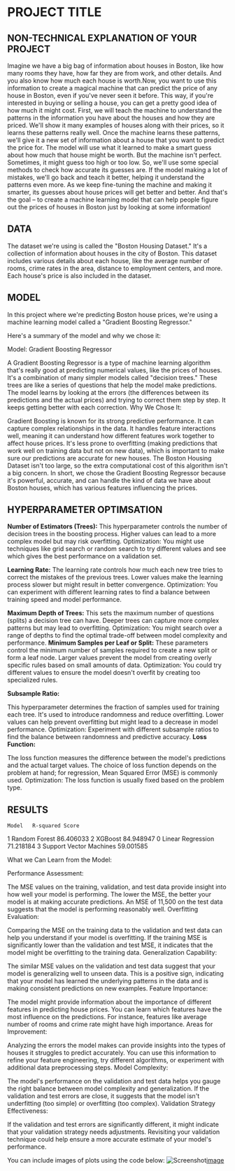 # PROJECT TITLE 


## NON-TECHNICAL EXPLANATION OF YOUR PROJECT
Imagine we have a big bag of information about houses in Boston, like how many rooms they have, how far they are from work, and other details.
And you also know how much each house is worth.Now, you want to use this information to create a magical machine that can predict the price of any house in Boston, 
even if you've never seen it before. This way, if you're interested in buying or selling a house, you can get a pretty good idea of how much it might cost.
First, we will teach the machine to understand the patterns in the information you have about the houses and how they are priced. 
We'll show it many examples of houses along with their prices, so it learns these patterns really well.
Once the machine learns these patterns, we'll give it a new set of information about a house that you want to predict the price for. 
The model will use what it learned to make a smart guess about how much that house might be worth.
But the machine isn't perfect. Sometimes, it might guess too high or too low. So, we'll use some special methods to check how accurate its
guesses are. If the model making a lot of mistakes, we'll go back and teach it better, helping it understand the patterns even more. As 
we keep fine-tuning the machine and making it smarter, its guesses about house prices will get better and better. And that's the goal – 
to create a machine learning model that can help people figure out the prices of houses in Boston just by looking at some information!

## DATA
The dataset we're using is called the "Boston Housing Dataset." It's a collection of information about houses in the city of Boston. 
This dataset includes various details about each house, like the average number of rooms, crime rates in the area, distance to employment centers, and more. 
Each house's price is also included in the dataset.

## MODEL 
In this project where we're predicting Boston house prices, we're using a machine learning model called a "Gradient Boosting Regressor."

Here's a summary of the model and why we chose it:

Model: Gradient Boosting Regressor

A Gradient Boosting Regressor is a type of machine learning algorithm that's really good at predicting numerical values, like the prices of houses.
It's a combination of many simpler models called "decision trees." These trees are like a series of questions that help the model make predictions.
The model learns by looking at the errors (the differences between its predictions and the actual prices) and trying to correct them step by step. 
It keeps getting better with each correction.
Why We Chose It:

Gradient Boosting is known for its strong predictive performance. It can capture complex relationships in the data.
It handles feature interactions well, meaning it can understand how different features work together to affect house prices.
It's less prone to overfitting (making predictions that work well on training data but not on new data), which is important to make sure our 
predictions are accurate for new houses.
The Boston Housing Dataset isn't too large, so the extra computational cost of this algorithm isn't a big concern.
In short, we chose the Gradient Boosting Regressor because it's powerful, accurate, and can handle the kind of data we have about Boston houses, which has various features influencing the prices.
 

## HYPERPARAMETER OPTIMSATION

**Number of Estimators (Trees):**
This hyperparameter controls the number of decision trees in the boosting process.
Higher values can lead to a more complex model but may risk overfitting.
Optimization: You might use techniques like grid search or random search to try different values and see which gives the best performance on a validation set.

**Learning Rate:**
The learning rate controls how much each new tree tries to correct the mistakes of the previous trees.
Lower values make the learning process slower but might result in better convergence.
Optimization: You can experiment with different learning rates to find a balance between training speed and model performance.

**Maximum Depth of Trees:**
This sets the maximum number of questions (splits) a decision tree can have.
Deeper trees can capture more complex patterns but may lead to overfitting.
Optimization: You might search over a range of depths to find the optimal trade-off between model complexity and performance.
**Minimum Samples per Leaf or Split:**
These parameters control the minimum number of samples required to create a new split or form a leaf node.
Larger values prevent the model from creating overly specific rules based on small amounts of data.
Optimization: You could try different values to ensure the model doesn't overfit by creating too specialized rules.

**Subsample Ratio:**

This hyperparameter determines the fraction of samples used for training each tree. It's used to introduce randomness and reduce overfitting.
Lower values can help prevent overfitting but might lead to a decrease in model performance.
Optimization: Experiment with different subsample ratios to find the balance between randomness and predictive accuracy.
**Loss Function:**

The loss function measures the difference between the model's predictions and the actual target values.
The choice of loss function depends on the problem at hand; for regression, Mean Squared Error (MSE) is commonly used.
Optimization: The loss function is usually fixed based on the problem type.


## RESULTS
	Model	R-squared Score
1	Random Forest	86.406033
2	XGBoost	84.948947
0	Linear Regression	71.218184
3	Support Vector Machines	59.001585

What we Can Learn from the Model:

Performance Assessment:

The MSE values on the training, validation, and test data provide insight into how well your model is performing.
The lower the MSE, the better your model is at making accurate predictions. An MSE of 11,500 on the test data suggests that the model is performing reasonably well.
Overfitting Evaluation:

Comparing the MSE on the training data to the validation and test data can help you understand if your model is overfitting.
If the training MSE is significantly lower than the validation and test MSE, it indicates that the model might be overfitting to the training data.
Generalization Capability:

The similar MSE values on the validation and test data suggest that your model is generalizing well to unseen data.
This is a positive sign, indicating that your model has learned the underlying patterns in the data and is making consistent predictions on new examples.
Feature Importance:

The model might provide information about the importance of different features in predicting house prices.
You can learn which features have the most influence on the predictions. For instance, features like average number of rooms and crime rate might have high importance.
Areas for Improvement:

Analyzing the errors the model makes can provide insights into the types of houses it struggles to predict accurately.
You can use this information to refine your feature engineering, try different algorithms, or experiment with additional data preprocessing steps.
Model Complexity:

The model's performance on the validation and test data helps you gauge the right balance between model complexity and generalization.
If the validation and test errors are close, it suggests that the model isn't underfitting (too simple) or overfitting (too complex).
Validation Strategy Effectiveness:

If the validation and test errors are significantly different, it might indicate that your validation strategy needs adjustments.
Revisiting your validation technique could help ensure a more accurate estimate of your model's performance.

You can include images of plots using the code below:
![Screenshot](image.png)[image](https://github.com/DivyaKesavan1234/MLStarter/assets/142207537/7122b004-dd87-439d-be74-0abb360ae511)



